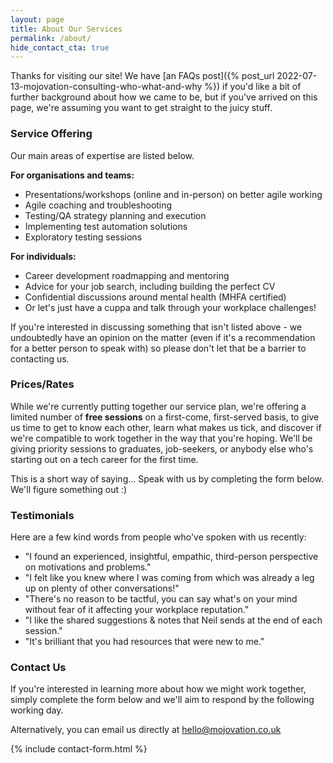 ```yaml
---
layout: page
title: About Our Services
permalink: /about/
hide_contact_cta: true
---
```


Thanks for visiting our site! We have [an FAQs post]({% post_url 2022-07-13-mojovation-consulting-who-what-and-why %}) if you'd like a bit of further background about how we came to be, but if you've arrived on this page, we're assuming you want to get straight to the juicy stuff.

### Service Offering

Our main areas of expertise are listed below.

**For organisations and teams:**
* Presentations/workshops (online and in-person) on better agile working
* Agile coaching and troubleshooting
* Testing/QA strategy planning and execution
* Implementing test automation solutions
* Exploratory testing sessions
 
**For individuals:**
* Career development roadmapping and mentoring 
* Advice for your job search, including building the perfect CV 
* Confidential discussions around mental health (MHFA certified)
* Or let's just have a cuppa and talk through your workplace challenges!

If you're interested in discussing something that isn't listed above - we undoubtedly have an opinion on the matter (even if it's a recommendation for a better person to speak with) so please don't let that be a barrier to contacting us.

### Prices/Rates

While we're currently putting together our service plan, we're offering a limited number of **free sessions** on a first-come, first-served basis, to give us time to get to know each other, learn what makes us tick, and discover if we're compatible to work together in the way that you're hoping. We'll be giving priority sessions to graduates, job-seekers, or anybody else who's starting out on a tech career for the first time.

This is a short way of saying... Speak with us by completing the form below. We'll figure something out :)

### Testimonials

Here are a few kind words from people who've spoken with us recently:

* "I found an experienced, insightful, empathic, third-person perspective on motivations and problems."
* "I felt like you knew where I was coming from which was already a leg up on plenty of other conversations!"
* "There's no reason to be tactful, you can say what's on your mind without fear of it affecting your workplace reputation."
* "I like the shared suggestions & notes that Neil sends at the end of each session."
* "It's brilliant that you had resources that were new to me."

### <a name="contact"></a>Contact Us

If you're interested in learning more about how we might work together, simply complete the form below and we'll aim to respond by the following working day.

Alternatively, you can email us directly at <a href="mailto:hello@mojovation.co.uk">hello@mojovation.co.uk</a>

{% include contact-form.html %}